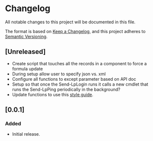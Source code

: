 # Changelog

All notable changes to this project will be documented in this file.

The format is based on [Keep a Changelog](https://keepachangelog.com/en/1.0.0/),
and this project adheres to [Semantic Versioning](https://semver.org/spec/v2.0.0.html).

## [Unreleased]

- Create script that touches all the records in a component to force a formula update
- During setup allow user to specify json vs. xml
- Configure all functions to except parameter based on API doc
- Setup so that once the Send-LpLogin runs it calls a new cmdlet that runs the Send-LpPing periodically in the background?
- Update functions to use this [style guide](https://github.com/PoshCode/PowerShellPracticeAndStyle).

## [0.0.1]

### Added

- Initial release.
